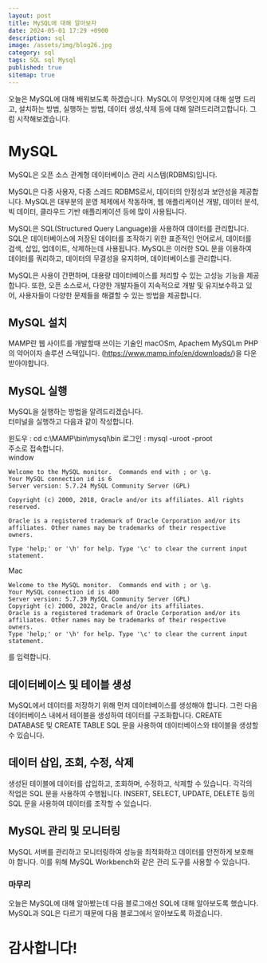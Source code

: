 ```yaml
---
layout: post
title: MySQL에 대해 알아보자
date: 2024-05-01 17:29 +0900
description: sql
image: /assets/img/blog26.jpg
category: sql 
tags: SQL sql Mysql
published: true
sitemap: true
---
```


오늘은 MySQL에 대해 배워보도록 하겠습니다. MySQL이 무엇인지에 대해 설명 드리고, 설치하는 방법, 실행하는 방법, 데이터 생성,삭제 등에 대해 알려드리려고합니다.
그럼 시작해보겠습니다.

# MySQL
MySQL은 오픈 소스 관계형 데이터베이스 관리 시스템(RDBMS)입니다.

MySQL은 다중 사용자, 다중 스레드 RDBMS로서, 데이터의 안정성과 보안성을 제공합니다. MySQL은 대부분의 운영 체제에서 작동하며, 웹 애플리케이션 개발, 데이터 분석, 빅 데이터, 클라우드 기반 애플리케이션 등에 많이 사용됩니다.

MySQL은 SQL(Structured Query Language)을 사용하여 데이터를 관리합니다. SQL은 데이터베이스에 저장된 데이터를 조작하기 위한 표준적인 언어로서, 데이터를 검색, 삽입, 업데이트, 삭제하는데 사용됩니다. MySQL은 이러한 SQL 문을 이용하여 데이터를 쿼리하고, 데이터의 무결성을 유지하며, 데이터베이스를 관리합니다.

MySQL은 사용이 간편하며, 대용량 데이터베이스를 처리할 수 있는 고성능 기능을 제공합니다. 또한, 오픈 소스로서, 다양한 개발자들이 지속적으로 개발 및 유지보수하고 있어, 사용자들이 다양한 문제들을 해결할 수 있는 방법을 제공합니다.

## MySQL 설치
MAMP란 웹 사이트를 개발할때 쓰이는 기술인 macOSm, Apachem MySQLm PHP의 약어이자 솔루션 스택입니다.
(https://www.mamp.info/en/downloads/)을 다운 받아야합니다.

## MySQL 실행
MySQL을 실행하는 방법을 알려드리겠습니다.   
터미널을 실행하고 다음과 같이 작성합니다.   
   
윈도우 : cd c:\MAMP\bin\mysql\bin
로그인 : mysql -uroot -proot   
주소로 접속합니다.   
window
````
Welcome to the MySQL monitor.  Commands end with ; or \g.
Your MySQL connection id is 6
Server version: 5.7.24 MySQL Community Server (GPL)

Copyright (c) 2000, 2018, Oracle and/or its affiliates. All rights reserved.

Oracle is a registered trademark of Oracle Corporation and/or its
affiliates. Other names may be trademarks of their respective
owners.

Type 'help;' or '\h' for help. Type '\c' to clear the current input statement.
````
Mac
````
Welcome to the MySQL monitor.  Commands end with ; or \g.
Your MySQL connection id is 400
Server version: 5.7.39 MySQL Community Server (GPL)
Copyright (c) 2000, 2022, Oracle and/or its affiliates.
Oracle is a registered trademark of Oracle Corporation and/or its
affiliates. Other names may be trademarks of their respective
owners.
Type 'help;' or '\h' for help. Type '\c' to clear the current input statement.
````
를 입력합니다.

## 데이터베이스 및 테이블 생성
MySQL에서 데이터를 저장하기 위해 먼저 데이터베이스를 생성해야 합니다. 그런 다음 데이터베이스 내에서 테이블을 생성하여 데이터를 구조화합니다. CREATE DATABASE 및 CREATE TABLE SQL 문을 사용하여 데이터베이스와 테이블을 생성할 수 있습니다.

## 데이터 삽입, 조회, 수정, 삭제
생성된 테이블에 데이터를 삽입하고, 조회하며, 수정하고, 삭제할 수 있습니다. 각각의 작업은 SQL 문을 사용하여 수행됩니다. INSERT, SELECT, UPDATE, DELETE 등의 SQL 문을 사용하여 데이터를 조작할 수 있습니다.

## MySQL 관리 및 모니터링
MySQL 서버를 관리하고 모니터링하여 성능을 최적화하고 데이터를 안전하게 보호해야 합니다. 이를 위해 MySQL Workbench와 같은 관리 도구를 사용할 수 있습니다.

### 마무리
오늘은 MySQL에 대해 알아봤는데 다음 블로그에선 SQL에 대해 알아보도록 했습니다. MySQL과 SQL은 다르기 때문에 다음 블로그에서 알아보도록 하겠습니다.

# 감사합니다!
